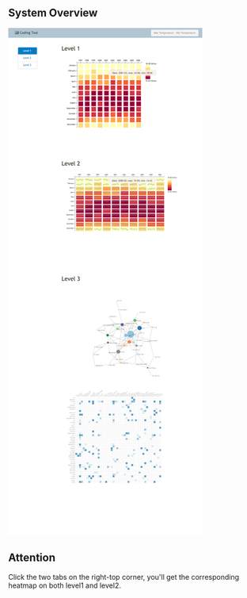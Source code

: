 ## System Overview
  ![System Overview](cover.png)


## Attention
  Click the two tabs on the right-top corner, you'll get the corresponding heatmap on both level1 and level2.